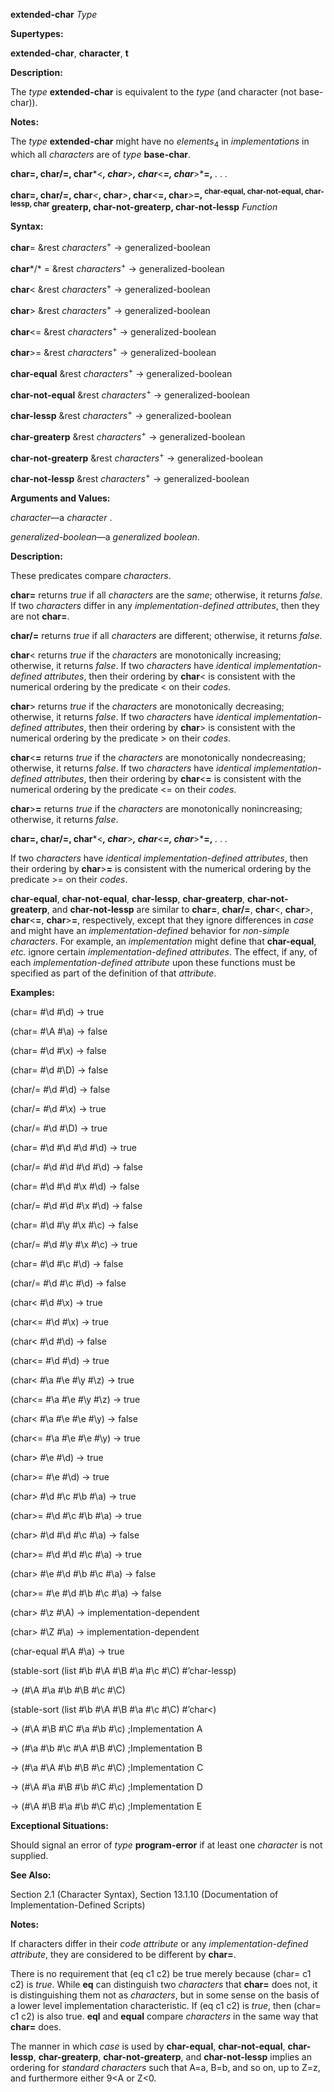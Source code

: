 **extended-char** *Type* 



**Supertypes:** 



**extended-char**, **character**, **t** 



**Description:** 



The *type* **extended-char** is equivalent to the *type* (and character (not base-char)). 



**Notes:** 



The *type* **extended-char** might have no *elements*<sub>4</sub> in *implementations* in which all *characters* are of *type* **base-char**. 







 



 



**char=, char/=, char***&lt;***, char***&gt;***, char***&lt;***=, char***&gt;***=,** *. . .* 



**char=, char/=, char**<i>&lt;</i>**, char**<i>&gt;</i>**, char**<i>&lt;</i>**=, char**<i>&gt;</i>**=, <sup>char-equal, char-not-equal, char-lessp, char</sup> greaterp, char-not-greaterp, char-not-lessp** <i>Function</i> 



**Syntax:** 



**char**= &amp;rest *characters*<sup>+</sup> → generalized-boolean 



**char***/* = &amp;rest *characters*<sup>+</sup> → generalized-boolean 



**char**&lt; &amp;rest *characters*<sup>+</sup> → generalized-boolean 



**char**&gt; &amp;rest *characters*<sup>+</sup> → generalized-boolean 



**char**&lt;= &amp;rest *characters*<sup>+</sup> → generalized-boolean 



**char**&gt;= &amp;rest *characters*<sup>+</sup> → generalized-boolean 



**char-equal** &amp;rest *characters*<sup>+</sup> → generalized-boolean 



**char-not-equal** &amp;rest *characters*<sup>+</sup> → generalized-boolean 



**char-lessp** &amp;rest *characters*<sup>+</sup> → generalized-boolean 



**char-greaterp** &amp;rest *characters*<sup>+</sup> → generalized-boolean 



**char-not-greaterp** &amp;rest *characters*<sup>+</sup> → generalized-boolean 



**char-not-lessp** &amp;rest *characters*<sup>+</sup> → generalized-boolean 



**Arguments and Values:** 



*character*—a *character* . 



*generalized-boolean*—a *generalized boolean*. 



**Description:** 



These predicates compare *characters*. 



**char=** returns *true* if all *characters* are the *same*; otherwise, it returns *false*. If two *characters* differ in any *implementation-defined attributes*, then they are not **char=**. 



**char/=** returns *true* if all *characters* are different; otherwise, it returns *false*. 



**char**&lt; returns *true* if the *characters* are monotonically increasing; otherwise, it returns *false*. If two *characters* have *identical implementation-defined attributes*, then their ordering by **char**&lt; is consistent with the numerical ordering by the predicate &lt; on their *codes*. 



**char**&gt; returns *true* if the *characters* are monotonically decreasing; otherwise, it returns *false*. If two *characters* have *identical implementation-defined attributes*, then their ordering by **char**&gt; is consistent with the numerical ordering by the predicate &gt; on their *codes*. 



**char**&lt;**=** returns *true* if the *characters* are monotonically nondecreasing; otherwise, it returns *false*. If two *characters* have *identical implementation-defined attributes*, then their ordering by **char**&lt;**=** is consistent with the numerical ordering by the predicate &lt;= on their *codes*. 



**char**&gt;**=** returns *true* if the *characters* are monotonically nonincreasing; otherwise, it returns *false*. 



 



 



**char=, char/=, char***&lt;***, char***&gt;***, char***&lt;***=, char***&gt;***=,** *. . .* 



If two *characters* have *identical implementation-defined attributes*, then their ordering by **char**&gt;**=** is consistent with the numerical ordering by the predicate &gt;= on their *codes*. 



**char-equal**, **char-not-equal**, **char-lessp**, **char-greaterp**, **char-not-greaterp**, and **char-not-lessp** are similar to **char=**, **char/=**, **char**&lt;, **char**&gt;, **char**&lt;**=**, **char**&gt;**=**, respectively, except that they ignore differences in *case* and might have an *implementation-defined* behavior for *non-simple characters*. For example, an *implementation* might define that **char-equal**, *etc.* ignore certain *implementation-defined attributes*. The effect, if any, of each *implementation-defined attribute* upon these functions must be specified as part of the definition of that *attribute*. 



**Examples:** 



(char= #\d #\d) → true 



(char= #\A #\a) → false 



(char= #\d #\x) → false 



(char= #\d #\D) → false 



(char/= #\d #\d) → false 



(char/= #\d #\x) → true 



(char/= #\d #\D) → true 



(char= #\d #\d #\d #\d) → true 



(char/= #\d #\d #\d #\d) → false 



(char= #\d #\d #\x #\d) → false 



(char/= #\d #\d #\x #\d) → false 



(char= #\d #\y #\x #\c) → false 



(char/= #\d #\y #\x #\c) → true 



(char= #\d #\c #\d) → false 



(char/= #\d #\c #\d) → false 



(char&lt; #\d #\x) → true 



(char&lt;= #\d #\x) → true 



(char&lt; #\d #\d) → false 



(char&lt;= #\d #\d) → true 



(char&lt; #\a #\e #\y #\z) → true 



(char&lt;= #\a #\e #\y #\z) → true 



(char&lt; #\a #\e #\e #\y) → false 



(char&lt;= #\a #\e #\e #\y) → true 



(char&gt; #\e #\d) → true 



(char&gt;= #\e #\d) → true 



(char&gt; #\d #\c #\b #\a) → true 



(char&gt;= #\d #\c #\b #\a) → true 



(char&gt; #\d #\d #\c #\a) → false 



(char&gt;= #\d #\d #\c #\a) → true 



(char&gt; #\e #\d #\b #\c #\a) → false 



(char&gt;= #\e #\d #\b #\c #\a) → false 



(char&gt; #\z #\A) → implementation-dependent 



(char&gt; #\Z #\a) → implementation-dependent 



(char-equal #\A #\a) → true 







 



 



(stable-sort (list #\b #\A #\B #\a #\c #\C) #’char-lessp) 



→ (#\A #\a #\b #\B #\c #\C) 



(stable-sort (list #\b #\A #\B #\a #\c #\C) #’char&lt;) 



→ (#\A #\B #\C #\a #\b #\c) ;Implementation A 



→ (#\a #\b #\c #\A #\B #\C) ;Implementation B 



→ (#\a #\A #\b #\B #\c #\C) ;Implementation C 



→ (#\A #\a #\B #\b #\C #\c) ;Implementation D 



→ (#\A #\B #\a #\b #\C #\c) ;Implementation E 



**Exceptional Situations:** 



Should signal an error of *type* **program-error** if at least one *character* is not supplied. 



**See Also:** 



Section 2.1 (Character Syntax), Section 13.1.10 (Documentation of Implementation-Defined Scripts) 



**Notes:** 



If characters differ in their *code attribute* or any *implementation-defined attribute*, they are considered to be different by **char=**. 



There is no requirement that (eq c1 c2) be true merely because (char= c1 c2) is *true*. While **eq** can distinguish two *characters* that **char=** does not, it is distinguishing them not as *characters*, but in some sense on the basis of a lower level implementation characteristic. If (eq c1 c2) is *true*, then (char= c1 c2) is also true. **eql** and **equal** compare *characters* in the same way that **char=** does. 



The manner in which *case* is used by **char-equal**, **char-not-equal**, **char-lessp**, **char-greaterp**, **char-not-greaterp**, and **char-not-lessp** implies an ordering for *standard characters* such that A=a, B=b, and so on, up to Z=z, and furthermore either 9&lt;A or Z&lt;0. 



